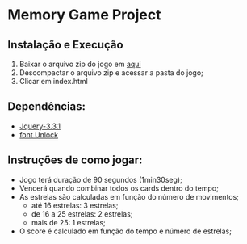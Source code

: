 # Memory Game Project

## Instalação e Execução
1. Baixar o arquivo zip do jogo em [aqui](https://github.com/mayconrralves/memory-game.git)
2. Descompactar o arquivo zip e acessar a pasta do jogo;
3. Clicar em index.html
## Dependências:
- [Jquery-3.3.1](https://code.jquery.com/jquery-3.3.1.min.js)
- [font Unlock](https://fonts.googleapis.com/css?family=Unlock)
## Instruções de como jogar:

- Jogo terá duração de 90 segundos (1min30seg);
- Vencerá quando combinar todos os cards dentro do tempo;
- As estrelas são calculadas em função do número de movimentos;
   - até 16 estrelas: 3 estrelas;
   - de 16 a 25 estrelas: 2 estrelas;
   - mais de 25: 1 estrelas;
- O score é calculado em função do tempo e número de estrelas;